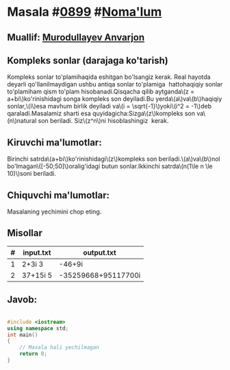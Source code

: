 
<h1>Masala #<a href="https://robocontest.uz/tasks/0899">0899</a> #<a href="https://robocontest.uz/tasks?category=1">Noma'lum</a></h1>
<h2> Muallif: <a href="https://robocontest.uz/profile/lordcoder">Murodullayev Anvarjon</a></h2>
<h2>Kompleks sonlar (darajaga ko'tarish)</h2>
<p>Kompleks sonlar to'plamihaqida eshitgan bo'lsangiz kerak. Real hayotda deyarli qo'llanilmaydigan ushbu antiqa sonlar to'plamiga  hattohaqiqiy sonlar to'plamiham qism to'plam hisobanadi.Qisqacha qilib aytganda\(z = a+bi\)ko'rinishidagi songa kompleks son deyiladi.Bu yerda\(a\)va\(b\)haqiqiy sonlar,\(i\)esa mavhum birlik deyiladi va\(i = \sqrt{-1}\)yoki\(i^2 = -1\)deb qaraladi.Masalamiz sharti esa quyidagicha:Sizga\(z\)kompleks son va\(n\)natural son beriladi. Siz\(z^n\)ni hisoblashingiz  kerak.</p>
<h2>Kiruvchi ma'lumotlar:</h2>
<p>Birinchi satrda\(a+bi\)ko'rinishidagi\(z\)kompleks son beriladi.\(a\)va\(b\)nol bo'lmagan\([-50;50]\)oralig'idagi butun sonlar.Ikkinchi satrda\(n(1\le n \le 10)\)soni beriladi.</p>
<h2>Chiquvchi ma'lumotlar:</h2>
<p>Masalaning yechimini chop eting.</p>
<h2>Misollar</h2>
<table>
    <thead>
        <tr>
            <th>#</th>
            <th>input.txt</th>
            <th>output.txt</th>
        </tr>
    </thead>
    <tbody>
            <tr>
                <td>1</td>
                <td>2+3i
3</td>
                <td>-46+9i</td>
            </tr>
            <tr>
                <td>2</td>
                <td>37+15i
5</td>
                <td>-35259668+95117700i</td>
            </tr>
    </tbody>
    </table>
    
<h2>Javob:</h2>

######
```cpp
#include <iostream>
using namespace std;
int main()
{
    // Masala hali yechilmagan
    return 0;
}
```
